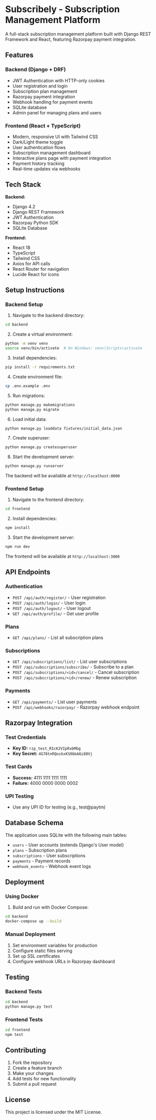 # Subscribely - Subscription Management Platform

A full-stack subscription management platform built with Django REST Framework and React, featuring Razorpay payment integration.

## Features

### Backend (Django + DRF)
- JWT Authentication with HTTP-only cookies
- User registration and login
- Subscription plan management
- Razorpay payment integration
- Webhook handling for payment events
- SQLite database
- Admin panel for managing plans and users

### Frontend (React + TypeScript)
- Modern, responsive UI with Tailwind CSS
- Dark/Light theme toggle
- User authentication flows
- Subscription management dashboard
- Interactive plans page with payment integration
- Payment history tracking
- Real-time updates via webhooks

## Tech Stack

**Backend:**
- Django 4.2
- Django REST Framework
- JWT Authentication
- Razorpay Python SDK
- SQLite Database

**Frontend:**
- React 18
- TypeScript
- Tailwind CSS
- Axios for API calls
- React Router for navigation
- Lucide React for icons

## Setup Instructions

### Backend Setup

1. Navigate to the backend directory:
```bash
cd backend
```

2. Create a virtual environment:
```bash
python -m venv venv
source venv/bin/activate  # On Windows: venv\Scripts\activate
```

3. Install dependencies:
```bash
pip install -r requirements.txt
```

4. Create environment file:
```bash
cp .env.example .env
```

5. Run migrations:
```bash
python manage.py makemigrations
python manage.py migrate
```

6. Load initial data:
```bash
python manage.py loaddata fixtures/initial_data.json
```

7. Create superuser:
```bash
python manage.py createsuperuser
```

8. Start the development server:
```bash
python manage.py runserver
```

The backend will be available at `http://localhost:8000`

### Frontend Setup

1. Navigate to the frontend directory:
```bash
cd frontend
```

2. Install dependencies:
```bash
npm install
```

3. Start the development server:
```bash
npm run dev
```

The frontend will be available at `http://localhost:3000`

## API Endpoints

### Authentication
- `POST /api/auth/register/` - User registration
- `POST /api/auth/login/` - User login
- `POST /api/auth/logout/` - User logout
- `GET /api/auth/profile/` - Get user profile

### Plans
- `GET /api/plans/` - List all subscription plans

### Subscriptions
- `GET /api/subscriptions/list/` - List user subscriptions
- `POST /api/subscriptions/subscribe/` - Subscribe to a plan
- `POST /api/subscriptions/<id>/cancel/` - Cancel subscription
- `POST /api/subscriptions/<id>/renew/` - Renew subscription

### Payments
- `GET /api/payments/` - List user payments
- `POST /api/webhooks/razorpay/` - Razorpay webhook endpoint

## Razorpay Integration

### Test Credentials
- **Key ID:** `rzp_test_RIcK2VIpRxbMbg`
- **Key Secret:** `4G78tnRQoskxKS0bbA6i88Vj`

### Test Cards
- **Success:** 4111 1111 1111 1111
- **Failure:** 4000 0000 0000 0002

### UPI Testing
- Use any UPI ID for testing (e.g., test@paytm)

## Database Schema

The application uses SQLite with the following main tables:
- `users` - User accounts (extends Django's User model)
- `plans` - Subscription plans
- `subscriptions` - User subscriptions
- `payments` - Payment records
- `webhook_events` - Webhook event logs

## Deployment

### Using Docker

1. Build and run with Docker Compose:
```bash
cd backend
docker-compose up --build
```

### Manual Deployment

1. Set environment variables for production
2. Configure static files serving
3. Set up SSL certificates
4. Configure webhook URLs in Razorpay dashboard

## Testing

### Backend Tests
```bash
cd backend
python manage.py test
```

### Frontend Tests
```bash
cd frontend
npm test
```

## Contributing

1. Fork the repository
2. Create a feature branch
3. Make your changes
4. Add tests for new functionality
5. Submit a pull request

## License

This project is licensed under the MIT License.